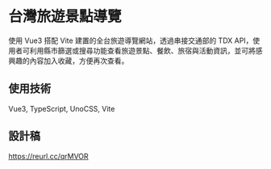 # 台灣旅遊景點導覽

使用 Vue3 搭配 Vite 建置的全台旅遊導覽網站，透過串接交通部的 TDX API，使用者可利用縣市篩選或搜尋功能查看旅遊景點、餐飲、旅宿與活動資訊，並可將感興趣的內容加入收藏，方便再次查看。

## 使用技術

Vue3, TypeScript, UnoCSS, Vite

## 設計稿

https://reurl.cc/qrMVOR
